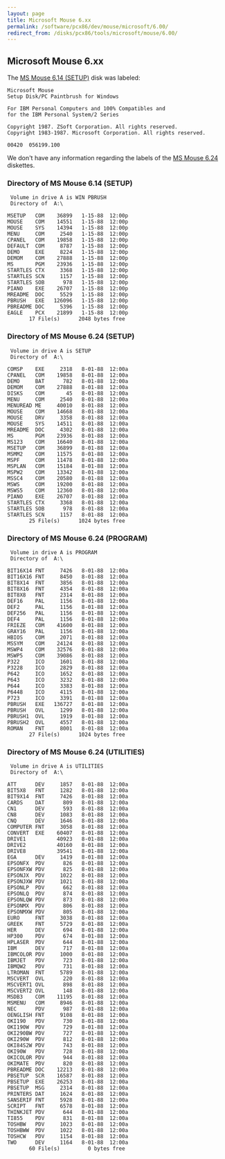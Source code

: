 ```yaml
---
layout: page
title: Microsoft Mouse 6.xx
permalink: /software/pcx86/dev/mouse/microsoft/6.00/
redirect_from: /disks/pcx86/tools/microsoft/mouse/6.00/
---
```


Microsoft Mouse 6.xx
--------------------

The [MS Mouse 6.14 (SETUP)](#directory-of-ms-mouse-614-setup) disk was labeled:

	Microsoft Mouse
	Setup Disk/PC Paintbrush for Windows
	
	For IBM Personal Computers and 100% Compatibles and
	for the IBM Personal System/2 Series
	
	Copyright 1987. ZSoft Corporation. All rights reserved.
	Copyright 1983-1987. Microsoft Corporation. All rights reserved.
	
	00420  056199.100

We don't have any information regarding the labels of the [MS Mouse 6.24](#directory-of-ms-mouse-624-setup) diskettes.

### Directory of MS Mouse 6.14 (SETUP)

	 Volume in drive A is WIN PBRUSH 
	 Directory of  A:\
	
	MSETUP   COM    36899   1-15-88  12:00p
	MOUSE    COM    14551   1-15-88  12:00p
	MOUSE    SYS    14394   1-15-88  12:00p
	MENU     COM     2540   1-15-88  12:00p
	CPANEL   COM    19858   1-15-88  12:00p
	DEFAULT  COM     8787   1-15-88  12:00p
	DEMO     EXE     8224   1-15-88  12:00p
	DEMOM    COM    27888   1-15-88  12:00p
	MS       PGM    23936   1-15-88  12:00p
	STARTLES CTX     3368   1-15-88  12:00p
	STARTLES SCN     1157   1-15-88  12:00p
	STARTLES SOB      978   1-15-88  12:00p
	PIANO    EXE    26707   1-15-88  12:00p
	MREADME  DOC     5529   1-15-88  12:00p
	PBRUSH   EXE   126096   1-15-88  12:00p
	PBREADME DOC     5396   1-15-88  12:00p
	EAGLE    PCX    21899   1-15-88  12:00p
	       17 File(s)      2048 bytes free

### Directory of MS Mouse 6.24 (SETUP)

	 Volume in drive A is SETUP      
	 Directory of  A:\
	
	COMSP    EXE     2318   8-01-88  12:00a
	CPANEL   COM    19858   8-01-88  12:00a
	DEMO     BAT      782   8-01-88  12:00a
	DEMOM    COM    27888   8-01-88  12:00a
	DISKS    COM       45   8-01-88  12:00a
	MENU     COM     2540   8-01-88  12:00a
	MENUREAD ME     40010   8-01-88  12:00a
	MOUSE    COM    14668   8-01-88  12:00a
	MOUSE    DRV     3358   8-01-88  12:00a
	MOUSE    SYS    14511   8-01-88  12:00a
	MREADME  DOC     4302   8-01-88  12:00a
	MS       PGM    23936   8-01-88  12:00a
	MS123    COM    16640   8-01-88  12:00a
	MSETUP   COM    36899   8-01-88  12:00a
	MSMM2    COM    11575   8-01-88  12:00a
	MSPF     COM    11478   8-01-88  12:00a
	MSPLAN   COM    15184   8-01-88  12:00a
	MSPW2    COM    13342   8-01-88  12:00a
	MSSC4    COM    20580   8-01-88  12:00a
	MSWS     COM    19200   8-01-88  12:00a
	MSWS5    COM    12360   8-01-88  12:00a
	PIANO    EXE    26707   8-01-88  12:00a
	STARTLES CTX     3368   8-01-88  12:00a
	STARTLES SOB      978   8-01-88  12:00a
	STARTLES SCN     1157   8-01-88  12:00a
	       25 File(s)      1024 bytes free

### Directory of MS Mouse 6.24 (PROGRAM)

	 Volume in drive A is PROGRAM    
	 Directory of  A:\
	
	BIT16X14 FNT     7426   8-01-88  12:00a
	BIT16X16 FNT     8450   8-01-88  12:00a
	BIT8X14  FNT     3856   8-01-88  12:00a
	BIT8X16  FNT     4354   8-01-88  12:00a
	BIT8X8   FNT     2314   8-01-88  12:00a
	DEF16    PAL     1156   8-01-88  12:00a
	DEF2     PAL     1156   8-01-88  12:00a
	DEF256   PAL     1156   8-01-88  12:00a
	DEF4     PAL     1156   8-01-88  12:00a
	FRIEZE   COM    41600   8-01-88  12:00a
	GRAY16   PAL     1156   8-01-88  12:00a
	HBIOS    COM     2071   8-01-88  12:00a
	MSSYM    COM    24124   8-01-88  12:00a
	MSWP4    COM    32576   8-01-88  12:00a
	MSWP5    COM    39086   8-01-88  12:00a
	P322     ICO     1601   8-01-88  12:00a
	P3228    ICO     2829   8-01-88  12:00a
	P642     ICO     1652   8-01-88  12:00a
	P643     ICO     3232   8-01-88  12:00a
	P644     ICO     3383   8-01-88  12:00a
	P6448    ICO     4115   8-01-88  12:00a
	P723     ICO     3391   8-01-88  12:00a
	PBRUSH   EXE   136727   8-01-88  12:00a
	PBRUSH   OVL     1299   8-01-88  12:00a
	PBRUSH1  OVL     1919   8-01-88  12:00a
	PBRUSH2  OVL     4557   8-01-88  12:00a
	ROMAN    FNT     8001   8-01-88  12:00a
	       27 File(s)      1024 bytes free

### Directory of MS Mouse 6.24 (UTILITIES)

	 Volume in drive A is UTILITIES  
	 Directory of  A:\
	
	ATT      DEV     1857   8-01-88  12:00a
	BIT5X8   FNT     1282   8-01-88  12:00a
	BIT9X14  FNT     7426   8-01-88  12:00a
	CARDS    DAT      809   8-01-88  12:00a
	CN1      DEV      593   8-01-88  12:00a
	CN8      DEV     1083   8-01-88  12:00a
	CNQ      DEV     1646   8-01-88  12:00a
	COMPUTER FNT     3058   8-01-88  12:00a
	CONVERT  EXE    60407   8-01-88  12:00a
	DRIVE1          40923   8-01-88  12:00a
	DRIVE2          40160   8-01-88  12:00a
	DRIVE8          39541   8-01-88  12:00a
	EGA      DEV     1419   8-01-88  12:00a
	EPSONFX  PDV      826   8-01-88  12:00a
	EPSONFXW PDV      825   8-01-88  12:00a
	EPSONJX  PDV     1022   8-01-88  12:00a
	EPSONJXW PDV     1021   8-01-88  12:00a
	EPSONLP  PDV      662   8-01-88  12:00a
	EPSONLQ  PDV      874   8-01-88  12:00a
	EPSONLQW PDV      873   8-01-88  12:00a
	EPSONMX  PDV      806   8-01-88  12:00a
	EPSONMXW PDV      805   8-01-88  12:00a
	EURO     FNT     3038   8-01-88  12:00a
	GREEK    FNT     5729   8-01-88  12:00a
	HER      DEV      694   8-01-88  12:00a
	HP300    PDV      674   8-01-88  12:00a
	HPLASER  PDV      644   8-01-88  12:00a
	IBM      DEV      717   8-01-88  12:00a
	IBMCOLOR PDV     1000   8-01-88  12:00a
	IBMJET   PDV      723   8-01-88  12:00a
	IBMQW2   PDV      731   8-01-88  12:00a
	LTROMAN  FNT     5789   8-01-88  12:00a
	MSCVERT  OVL      220   8-01-88  12:00a
	MSCVERT1 OVL      898   8-01-88  12:00a
	MSCVERT2 OVL      148   8-01-88  12:00a
	MSDB3    COM    11195   8-01-88  12:00a
	MSMENU   COM     8946   8-01-88  12:00a
	NEC      PDV      987   8-01-88  12:00a
	OENGLISH FNT     9108   8-01-88  12:00a
	OKI190   PDV      730   8-01-88  12:00a
	OKI190W  PDV      729   8-01-88  12:00a
	OKI290BW PDV      727   8-01-88  12:00a
	OKI290W  PDV      812   8-01-88  12:00a
	OKI84S2W PDV      743   8-01-88  12:00a
	OKI90W   PDV      728   8-01-88  12:00a
	OKICOLOR PDV      944   8-01-88  12:00a
	OKIMATE  PDV      820   8-01-88  12:00a
	PBREADME DOC    12213   8-01-88  12:00a
	PBSETUP  SCR    16587   8-01-88  12:00a
	PBSETUP  EXE    26253   8-01-88  12:00a
	PBSETUP  MSG     2314   8-01-88  12:00a
	PRINTERS DAT     1624   8-01-88  12:00a
	SANSERIF FNT     5928   8-01-88  12:00a
	SCRIPT   FNT     6578   8-01-88  12:00a
	THINKJET PDV      644   8-01-88  12:00a
	TI855    PDV      831   8-01-88  12:00a
	TOSHBW   PDV     1023   8-01-88  12:00a
	TOSHBWW  PDV     1022   8-01-88  12:00a
	TOSHCW   PDV     1154   8-01-88  12:00a
	TWO      DEV     1164   8-01-88  12:00a
	       60 File(s)         0 bytes free
